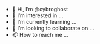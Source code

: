 - 👋 Hi, I’m @cybroghost
- 👀 I’m interested in ...
- 🌱 I’m currently learning ...
- 💞️ I’m looking to collaborate on ...
- 📫 How to reach me ...

<!---
cybroghost/cybroghost is a ✨ special ✨ repository because its `README.md` (this file) appears on your GitHub profile.
You can click the Preview link to take a look at your changes.
--->
